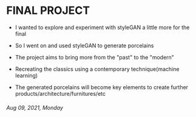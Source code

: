 
# FINAL PROJECT

- I wanted to explore and experiment with styleGAN a little more for the final
- So I went on and used styleGAN to generate porcelains

- The project aims to bring more from the "past" to the "modern"
- Recreating the classics using a contemporary technique(machine learning)
- The generated porcelains will become key elements to create further products/architecture/furnitures/etc

###### *Aug 09, 2021, Monday*
